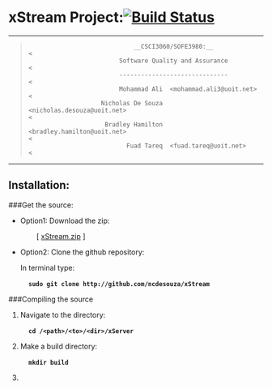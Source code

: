 xStream Project:[![Build Status](https://magnum.travis-ci.com/ncdesouza/xstream.svg?token=WZRVmSR43sduJMwFxmyr)](https://magnum.travis-ci.com/ncdesouza/xstream)                                                            
===============
---

>                                  __CSCI3060/SOFE3980:__                                                              <
>                              Software Quality and Assurance                                                          < 
>                              ------------------------------                                                          <
>                              Mohammad Ali  <mohammad.ali3@uoit.net>                                                  <
>                         Nicholas De Souza  <nicholas.desouza@uoit.net>                                               <
>                          Bradley Hamilton  <bradley.hamilton@uoit.net>                                               <
>                                Fuad Tareq  <fuad.tareq@uoit.net>                                                     <


---


Installation:
-------------

###Get the source:


*   Option1: Download the zip:

    &nbsp;&nbsp;&nbsp;&nbsp;&nbsp;&nbsp;&nbsp;&nbsp;\[ [xStream.zip][id2] \] 
 
*   Option2: Clone the github repository:

    In terminal type:

    &nbsp;&nbsp;&nbsp;&nbsp;__`sudo git clone http://github.com/ncdesouza/xStream`__


[id1]: <https://magnum.travis-ci.com/ncdesouza/xstream.svg?token=WZRVmSR43sduJMwFxmyr>
[id2]: <https://github.com/100481185/CSCI3060-SOFE3980-Project/archive/master.zip>     
    
###Compiling the source

1. Navigate to the directory:

    &nbsp;&nbsp;&nbsp;&nbsp;__`cd /<path>/<to>/<dir>/xServer`__

2. Make a build directory:

    &nbsp;&nbsp;&nbsp;&nbsp;__`mkdir build`__
    
3. 



